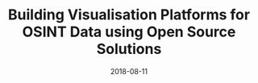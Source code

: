 ---
title: Building Visualisation Platforms for OSINT Data using Open Source Solutions
date: 2018-08-11
type: video
event: DEF CON Recon Village 2018
link: https://www.youtube.com/watch?v=_r-1Z3yQVa4
image: ./videos-bg.jpg
---